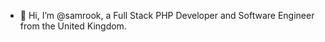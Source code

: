 - 👋 Hi, I’m @samrook, a Full Stack PHP Developer and Software Engineer from the United Kingdom.

<!---
samrook/samrook is a ✨ special ✨ repository because its `README.md` (this file) appears on your GitHub profile.
You can click the Preview link to take a look at your changes.
--->
